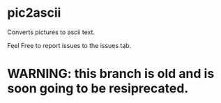 # pic2ascii
Converts pictures to ascii text.

Feel Free to report issues to the issues tab.

# WARNING: this branch is old and is soon going to be resiprecated.

